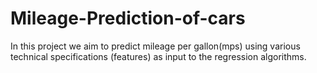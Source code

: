 # Mileage-Prediction-of-cars
In this project we aim to predict mileage per gallon(mps) using various technical specifications (features) as input to the regression algorithms. 
